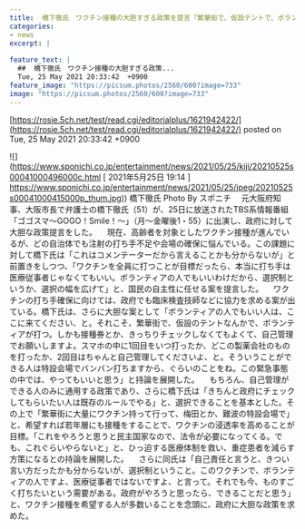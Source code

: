 ```yaml
---
title:  橋下徹氏　ワクチン接種の大胆すぎる政策を提言「繁華街で、仮設テントで、ボランティアが打つ」  
categories:
- news
excerpt: |
  
feature_text: |
  ##  橋下徹氏　ワクチン接種の大胆すぎる政策...
  Tue, 25 May 2021 20:33:42  +0900
feature_image: "https://picsum.photos/2560/600?image=733"
image: "https://picsum.photos/2560/600?image=733"
---
```


[https://rosie.5ch.net/test/read.cgi/editorialplus/1621942422/](https://rosie.5ch.net/test/read.cgi/editorialplus/1621942422/)
posted on Tue, 25 May 2021 20:33:42  +0900

<!--more-->

![](https://www.sponichi.co.jp/entertainment/news/2021/05/25/kiji/20210525s00041000496000c.html [ 2021年5月25日 19:14 ] [https://www.sponichi.co.jp/entertainment/news/2021/05/25/jpeg/20210525s00041000415000p_thum.jpg)](https://www.sponichi.co.jp/entertainment/news/2021/05/25/jpeg/20210525s00041000415000p_thum.jpg)) 橋下徹氏 Photo By スポニチ 　元大阪府知事、大阪市長で弁護士の橋下徹氏（51）が、25日に放送されたTBS系情報番組「ゴゴスマ〜GOGO！Smile！〜」（月〜金曜後1・55）に出演し、政府に対して大胆な政策提言をした。 　現在、高齢者を対象としたワクチン接種が進んでいるが、どの自治体でも注射の打ち手不足や会場の確保に悩んでいる。この課題に対して橋下氏は「これはコメンテーターだから言えることかも分からないが」と前置きをしつつ、「ワクチンを全員に打つことが目標だったら、本当に打ち手は医療従事者じゃなくてもいい。ボランティアの人でもいいわけだから、選択制というか、選択の幅を広げて」と、国民の自主性に任せる案を提言した。 　ワクチンの打ち手確保に向けては、政府でも臨床検査技師などに協力を求める案が出ている。橋下氏は、さらに大胆な案として「ボランティアの人でもいい人は、ここに来てください、と。それこそ、繁華街で、仮設のテントなんかで、ボランティアが打つ。しかも接種券とか、きっちりチェックしなくてもよくて、自己管理でお願いしますよ。スマホの中に1回目をいつ打ったか、どこの製薬会社のものを打ったか、2回目はちゃんと自己管理してくださいよ、と。そういうことができる人は特設会場でバンバン打ちますから、ぐらいのことをね。この緊急事態の中では、やってもいいと思う」と持論を展開した。 　もちろん、自己管理ができる人のみに通用する政策であり、さらに橋下氏は「きちんと政府にチェックしてもらいたい人は既存のルールでやる」と、選択できることを基本とした。その上で「繁華街に大量にワクチン持って行って、梅田とか、難波の特設会場で」と、希望すれば若年層にも接種をすることで、ワクチンの浸透率を高めることが目標。「これをやろうと思うと民主国家なので、法令が必要になってくる。でも、これぐらいやらないと」と、ひっ迫する医療体制を救い、重症患者を減らす方策になるとの持論を展開した。 　さらに同氏は「自己責任と言うと、きつい言い方だったかも分からないが、選択制ということ。このワクチンで、ボランティアの人ですよ、医療従事者ではないですよ、と言って。それでも今、ものすごく打ちたいという需要がある。政府がやろうと思ったら、できることだと思う」と、ワクチン接種を希望する人が多数いることを念頭に、政府に大胆な政策を求めた。

